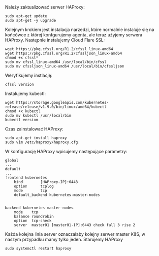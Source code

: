 Należy zaktualizować serwer HAProxy:
```
sudo apt-get update
sudo apt-get -y upgrade
```
Kolejnym krokiem jest instalacja narzedzi, które normalnie instaluje się na końcówce z której konfgurujemy agenta, ale teraz użyjemy serwera HAProxy.
Następnie instalujemy Cloud Flare SSL:
```
wget https://pkg.cfssl.org/R1.2/cfssl_linux-amd64
wget https://pkg.cfssl.org/R1.2/cfssljson_linux-amd64
chmod +x cfssl*
sudo mv cfssl_linux-amd64 /usr/local/bin/cfssl
sudo mv cfssljson_linux-amd64 /usr/local/bin/cfssljson
```
Weryfikujemy instlację:
```
cfssl version
```
Instalujemy kubectl:
```
wget https://storage.googleapis.com/kubernetes-release/release/v1.9.0/bin/linux/amd64/kubectl
chmod +x kubectl
sudo mv kubectl /usr/local/bin
kubectl version
```
Czas zainstalować HAProxy:
```
sudo apt-get install haproxy
sudo vim /etc/haproxy/haproxy.cfg
```
W konfigurację HAProxy wpisujemy następujące parametry:
```
global
...
default
...
frontend kubernetes
    bind        [HAProxy-IP]:6443
    option      tcplog
    mode        tcp
    default_backend kubernetes-master-nodes


backend kubernetes-master-nodes
    mode    tcp
    balance roundrobin
    option  tcp-check
    server  master01 [master01-IP]:6443 check fall 3 rise 2
```
Każda kolejna linia server oznaczałaby kolejny serwer master K8S, w naszym przypadku mamy tylko jeden. Starujemy HAProxy
```
sudo systemctl restart haproxy
```

